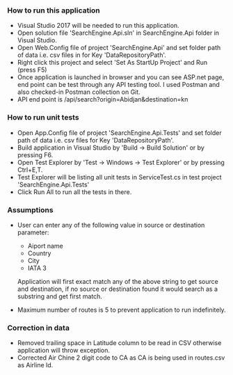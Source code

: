 ### How to run this application

- Visual Studio 2017 will be needed to run this application.
- Open solution file 'SearchEngine.Api.sln' in SearchEngine.Api folder in Visual Studio.
- Open Web.Config file of project 'SearchEngine.Api' and set folder path of data i.e. csv files in for Key 'DataRepositoryPath'.
- Right click this project and select 'Set As StartUp Project' and Run (press F5)
- Once application is launched in browser and you can see ASP.net page, end point can be test through any API testing tool. I used Postman and also checked-in Postman collection on Git.
- API end point is /api/search?origin=Abidjan&destination=kn

### How to run unit tests

- Open App.Config file of project 'SearchEngine.Api.Tests' and set folder path of data i.e. csv files for Key 'DataRepositoryPath'.
- Build application in Visual Studio by 'Build -> Build Solution' or by pressing F6.
- Open Test Explorer by 'Test -> Windows -> Test Explorer' or by pressing Ctrl+E,T.
- Test Explorer will be listing all unit tests in ServiceTest.cs in test project 'SearchEngine.Api.Tests'
- Click Run All to run all the tests in there.

### Assumptions

- User can enter any of the following value in source or destination parameter:
	- Aiport name
	- Country
	- City
	- IATA 3

  Application will first exact match any of the above string to get source and destination, if no source or destination found it would search as a substring and get first match.
- Maximum number of routes is 5 to prevent application to run indefinitely.


### Correction in data

- Removed trailing space in Latitude column to be read in CSV otherwise application will throw exception.
- Corrected Air Chine 2 digit code to CA as CA is being used in routes.csv as Airline Id.